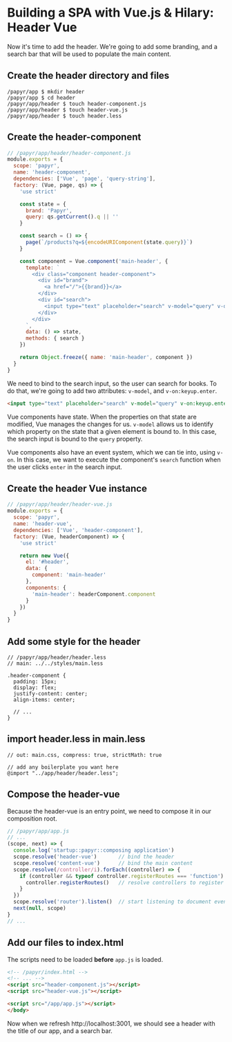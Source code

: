 Building a SPA with Vue.js & Hilary: Header Vue
===============================================
Now it's time to add the header. We're going to add some branding, and a search bar that will be used to populate the main content.

## Create the header directory and files

```Shell
/papyr/app $ mkdir header
/papyr/app $ cd header
/papyr/app/header $ touch header-component.js
/papyr/app/header $ touch header-vue.js
/papyr/app/header $ touch header.less
```

## Create the header-component

```JavaScript
// /papyr/app/header/header-component.js
module.exports = {
  scope: 'papyr',
  name: 'header-component',
  dependencies: ['Vue', 'page', 'query-string'],
  factory: (Vue, page, qs) => {
    'use strict'

    const state = {
      brand: 'Papyr',
      query: qs.getCurrent().q || ''
    }

    const search = () => {
      page(`/products?q=${encodeURIComponent(state.query)}`)
    }

    const component = Vue.component('main-header', {
      template: `
        <div class="component header-component">
          <div id="brand">
            <a href="/">{{brand}}</a>
          </div>
          <div id="search">
            <input type="text" placeholder="search" v-model="query" v-on:keyup.enter="search">
          </div>
        </div>
      `,
      data: () => state,
      methods: { search }
    })

    return Object.freeze({ name: 'main-header', component })
  }
}
```

We need to bind to the search input, so the user can search for books. To do that, we're going to add two attributes: `v-model`, and `v-on:keyup.enter`.

```HTML
<input type="text" placeholder="search" v-model="query" v-on:keyup.enter="search">
```

Vue components have state. When the properties on that state are modified, Vue manages the changes for us. `v-model` allows us to identify which property on the state that a given element is bound to. In this case, the search input is bound to the `query` property.

Vue components also have an event system, which we can tie into, using `v-on`. In this case, we want to execute the component's `search` function when the user clicks `enter` in the search input.

## Create the header Vue instance

```JavaScript
// /papyr/app/header/header-vue.js
module.exports = {
  scope: 'papyr',
  name: 'header-vue',
  dependencies: ['Vue', 'header-component'],
  factory: (Vue, headerComponent) => {
    'use strict'

    return new Vue({
      el: '#header',
      data: {
        component: 'main-header'
      },
      components: {
        'main-header': headerComponent.component
      }
    })
  }
}
```

## Add some style for the header

```LESS
// /papyr/app/header/header.less
// main: ../../styles/main.less

.header-component {
  padding: 15px;
  display: flex;
  justify-content: center;
  align-items: center;

  // ...
}
```

## import header.less in main.less

```LESS
// out: main.css, compress: true, strictMath: true

// add any boilerplate you want here
@import "../app/header/header.less";
```

## Compose the header-vue
Because the header-vue is an entry point, we need to compose it in our composition root.

```JavaScript
// /papyr/app/app.js
// ...
(scope, next) => {
  console.log('startup::papyr::composing application')
  scope.resolve('header-vue')       // bind the header
  scope.resolve('content-vue')      // bind the main content
  scope.resolve(/controller/i).forEach((controller) => {
    if (controller && typeof controller.registerRoutes === 'function') {
      controller.registerRoutes()   // resolve controllers to register routes
    }
  })
  scope.resolve('router').listen()  // start listening to document events
  next(null, scope)
}
// ...
```

## Add our files to index.html

The scripts need to be loaded **before** `app.js` is loaded.

```HTML
<!-- /papyr/index.html -->
<!-- ... -->
<script src="header-component.js"></script>
<script src="header-vue.js"></script>

<script src="/app/app.js"></script>
</body>
```

Now when we refresh http://localhost:3001, we should see a header with the title of our app, and a search bar.